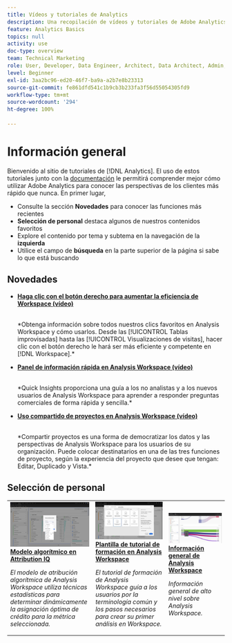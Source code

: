 ```yaml
---
title: Vídeos y tutoriales de Analytics
description: Una recopilación de vídeos y tutoriales de Adobe Analytics.
feature: Analytics Basics
topics: null
activity: use
doc-type: overview
team: Technical Marketing
role: User, Developer, Data Engineer, Architect, Data Architect, Admin, Leader
level: Beginner
exl-id: 3aa2bc96-ed20-46f7-ba9a-a2b7e8b23313
source-git-commit: fe861dfd541c1b9cb3b233fa3f56d55054305fd9
workflow-type: tm+mt
source-wordcount: '294'
ht-degree: 100%

---
```


# Información general

Bienvenido al sitio de tutoriales de [!DNL Analytics].  El uso de estos tutoriales junto con la [documentación](https://experienceleague.adobe.com/docs/analytics/landing/home.html?lang=es) le permitirá comprender mejor cómo utilizar Adobe Analytics para conocer las perspectivas de los clientes más rápido que nunca.  En primer lugar,
* Consulte la sección **Novedades** para conocer las funciones más recientes
* **Selección de personal** destaca algunos de nuestros contenidos favoritos
* Explore el contenido por tema y subtema en la navegación de la **izquierda**
* Utilice el campo de **búsqueda** en la parte superior de la página si sabe lo que está buscando

## Novedades

* **[Haga clic con el botón derecho para aumentar la eficiencia de Workspace (vídeo)](analysis-workspace/navigating-workspace-projects/right-click-for-workspace-efficiency.md)**

   <br>
   *Obtenga información sobre todos nuestros clics favoritos en Analysis Workspace y cómo usarlos. Desde las [!UICONTROL Tablas improvisadas] hasta las [!UICONTROL Visualizaciones de visitas], hacer clic con el botón derecho le hará ser más eficiente y competente en [!DNL Workspace].*

* **[Panel de información rápida en Analysis Workspace (vídeo)](analysis-workspace/using-panels/quick-insights-panel-in-analysis-workspace.md)**

   <br>
   *Quick Insights proporciona una guía a los no analistas y a los nuevos usuarios de Analysis Workspace para aprender a responder preguntas comerciales de forma rápida y sencilla.*

* **[Uso compartido de proyectos en Analysis Workspace (vídeo)](analysis-workspace/curate-and-share-projects/project-sharing-in-analysis-workspace.md)**

   <br>
   *Compartir proyectos es una forma de democratizar los datos y las perspectivas de Analysis Workspace para los usuarios de su organización. Puede colocar destinatarios en una de las tres funciones de proyecto, según la experiencia del proyecto que desee que tengan: Editar, Duplicado y Vista.*

## Selección de personal

<table>
<tr>
  <td>
    <a href="analysis-workspace/attribution-iq/algorithmic-model-in-attribution-iq.md">
      <img alt="Modelo algorítmico en Attribution IQ" src="assets/36205.jpg" />
    </a>
    <div>
      <a href="analysis-workspace/attribution-iq/algorithmic-model-in-attribution-iq.md">
    <strong>Modelo algorítmico en Attribution IQ</strong>
    </a>
    </div>
    <p>
    <em>El modelo de atribución algorítmica de Analysis Workspace utiliza técnicas estadísticas para determinar dinámicamente la asignación óptima de crédito para la métrica seleccionada.</em>
    <p>
  </td>
   <td>
    <a href="analysis-workspace/navigating-workspace-projects/training-tutorial-template-in-analysis-workspace.md">
      <img alt="Plantilla de tutorial de formación en Analysis Workspace" src="assets/33773.jpg" />
    </a>
    <div>
      <a href="analysis-workspace/navigating-workspace-projects/training-tutorial-template-in-analysis-workspace.md">
    <strong>Plantilla de tutorial de formación en Analysis Workspace</strong>
    </a>
    </div>
    <p>
    <em>El tutorial de formación de Analysis Workspace guía a los usuarios por la terminología común y los pasos necesarios para crear su primer análisis en Workspace.</em>
    <p>
  </td>
  <td>
    <a href="analysis-workspace/analysis-workspace-basics/analysis-workspace-overview.md">
      <img alt="imagen en miniatura del vídeo Información general de Analysis Workspace" src="assets/thumb_analysis-workspace-overview.png" />
    </a>
    <div>
      <a href="analysis-workspace/analysis-workspace-basics/analysis-workspace-overview.md">
    <strong>Información general de Analysis Workspace</strong>
    </a>
    </div>
    <p>
    <em>Información general de alto nivel sobre Analysis Workspace.</em>
    <p>
  </td>
</tr>
</table>
